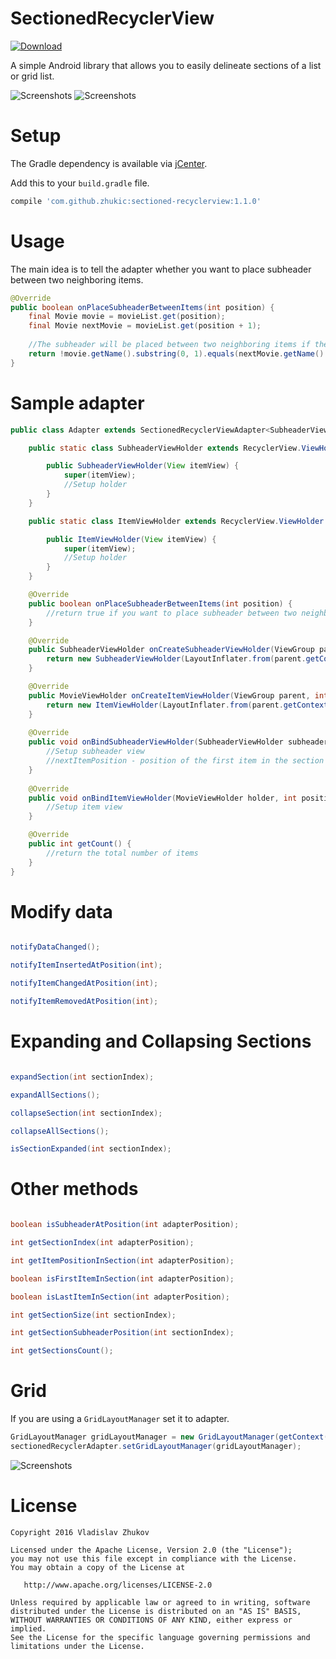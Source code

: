 # SectionedRecyclerView
[ ![Download](https://api.bintray.com/packages/zhukic/maven/SectionedRecyclerView/images/download.svg) ](https://bintray.com/zhukic/maven/SectionedRecyclerView/_latestVersion)

A simple Android library that allows you to easily delineate sections of a list or grid list.

![Screenshots](https://github.com/zhukic/Sectioned-RecyclerView/blob/master/art/name.png?raw=true)
![Screenshots](https://github.com/zhukic/Sectioned-RecyclerView/blob/master/art/decade.png?raw=true)

# Setup
The Gradle dependency is available via [jCenter](https://bintray.com/zhukic/maven/SectionedRecyclerView). 

Add this to your `build.gradle` file.
```gradle
compile 'com.github.zhukic:sectioned-recyclerview:1.1.0'
```

# Usage
The main idea is to tell the adapter whether you want to place subheader between two neighboring items.
```java
@Override
public boolean onPlaceSubheaderBetweenItems(int position) {
    final Movie movie = movieList.get(position);
    final Movie nextMovie = movieList.get(position + 1);
    
    //The subheader will be placed between two neighboring items if the first movie characters are different.
    return !movie.getName().substring(0, 1).equals(nextMovie.getName().substring(0, 1));
}
```
# Sample adapter
```java
public class Adapter extends SectionedRecyclerViewAdapter<SubheaderViewHolder, ItemViewHolder> {

    public static class SubheaderViewHolder extends RecyclerView.ViewHolder {

        public SubheaderViewHolder(View itemView) {
            super(itemView);
            //Setup holder
        }
    }

    public static class ItemViewHolder extends RecyclerView.ViewHolder {

        public ItemViewHolder(View itemView) {
            super(itemView);
            //Setup holder
        }
    }

    @Override
    public boolean onPlaceSubheaderBetweenItems(int position) {
        //return true if you want to place subheader between two neighboring items
    }

    @Override
    public SubheaderViewHolder onCreateSubheaderViewHolder(ViewGroup parent, int viewType) {
        return new SubheaderViewHolder(LayoutInflater.from(parent.getContext()).inflate(R.layout.item_header, parent, false));
    }

    @Override
    public MovieViewHolder onCreateItemViewHolder(ViewGroup parent, int viewType) {
        return new ItemViewHolder(LayoutInflater.from(parent.getContext()).inflate(R.layout.item_movie, parent, false));
    }
     
    @Override
    public void onBindSubheaderViewHolder(SubheaderViewHolder subheaderViewHolder, int nextItemPosition) {
        //Setup subheader view
        //nextItemPosition - position of the first item in the section to which this subheader belongs
    }
    
    @Override
    public void onBindItemViewHolder(MovieViewHolder holder, int position) {
        //Setup item view
    }

    @Override
    public int getCount() {
        //return the total number of items
    }
}
```
# Modify data
```java

notifyDataChanged();

notifyItemInsertedAtPosition(int);

notifyItemChangedAtPosition(int);

notifyItemRemovedAtPosition(int);

```
# Expanding and Collapsing Sections
```java

expandSection(int sectionIndex);

expandAllSections();

collapseSection(int sectionIndex);

collapseAllSections();

isSectionExpanded(int sectionIndex);

```
# Other methods
```java

boolean isSubheaderAtPosition(int adapterPosition);

int getSectionIndex(int adapterPosition);

int getItemPositionInSection(int adapterPosition);

boolean isFirstItemInSection(int adapterPosition);

boolean isLastItemInSection(int adapterPosition);

int getSectionSize(int sectionIndex);

int getSectionSubheaderPosition(int sectionIndex);

int getSectionsCount();

```
# Grid
If you are using a ```GridLayoutManager``` set it to adapter.
```java
GridLayoutManager gridLayoutManager = new GridLayoutManager(getContext(), 2);
sectionedRecyclerAdapter.setGridLayoutManager(gridLayoutManager);
```
![Screenshots](https://github.com/zhukic/Sectioned-RecyclerView/blob/master/art/grid.png?raw=true)

# License

    Copyright 2016 Vladislav Zhukov

    Licensed under the Apache License, Version 2.0 (the "License");
    you may not use this file except in compliance with the License.
    You may obtain a copy of the License at

       http://www.apache.org/licenses/LICENSE-2.0

    Unless required by applicable law or agreed to in writing, software
    distributed under the License is distributed on an "AS IS" BASIS,
    WITHOUT WARRANTIES OR CONDITIONS OF ANY KIND, either express or implied.
    See the License for the specific language governing permissions and
    limitations under the License.
